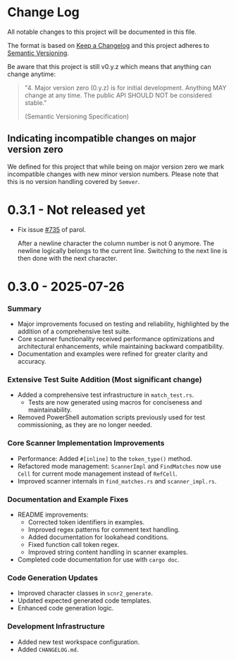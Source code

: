 # Change Log

All notable changes to this project will be documented in this file.

The format is based on [Keep a Changelog](http://keepachangelog.com/)
and this project adheres to [Semantic Versioning](http://semver.org/).

Be aware that this project is still v0.y.z which means that anything can change anytime:

> "4. Major version zero (0.y.z) is for initial development. Anything MAY change at any time. The
> public API SHOULD NOT be considered stable."
>
> (Semantic Versioning Specification)

## Indicating incompatible changes on major version zero

We defined for this project that while being on major version zero we mark incompatible changes with
new minor version numbers. Please note that this is no version handling covered by `Semver`.

# 0.3.1 - Not released yet

* Fix issue [#735](https://github.com/jsinger67/parol/issues/735) of parol.

  After a newline character the column number is not 0 anymore. The newline logically belongs to the
  current line. Switching to the next line is then done with the next character.

# 0.3.0 - 2025-07-26

### Summary

* Major improvements focused on testing and reliability, highlighted by the addition of a comprehensive test suite.
* Core scanner functionality received performance optimizations and architectural enhancements, while maintaining backward compatibility.
* Documentation and examples were refined for greater clarity and accuracy.


### Extensive Test Suite Addition (Most significant change)

* Added a comprehensive test infrastructure in `match_test.rs`.
  - Tests are now generated using macros for conciseness and maintainability.
* Removed PowerShell automation scripts previously used for test commissioning, as they are no longer needed.


### Core Scanner Implementation Improvements

* Performance: Added `#[inline]` to the `token_type()` method.
* Refactored mode management: `ScannerImpl` and `FindMatches` now use `Cell` for current mode management instead of `RefCell`.
* Improved scanner internals in `find_matches.rs` and `scanner_impl.rs`.


### Documentation and Example Fixes
* README improvements:
  - Corrected token identifiers in examples.
  - Improved regex patterns for comment text handling.
  - Added documentation for lookahead conditions.
  - Fixed function call token regex.
  - Improved string content handling in scanner examples.
* Completed code documentation for use with `cargo doc`.


### Code Generation Updates
* Improved character classes in `scnr2_generate`.
* Updated expected generated code templates.
* Enhanced code generation logic.


### Development Infrastructure
* Added new test workspace configuration.
* Added `CHANGELOG.md`.
